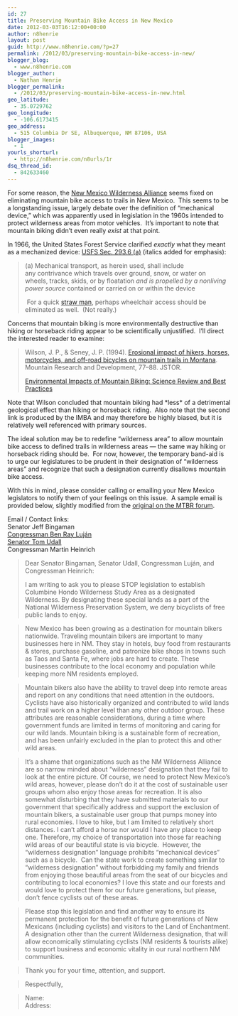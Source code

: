 ```yaml
---
id: 27
title: Preserving Mountain Bike Access in New Mexico
date: 2012-03-03T16:12:00+00:00
author: n8henrie
layout: post
guid: http://www.n8henrie.com/?p=27
permalink: /2012/03/preserving-mountain-bike-access-in-new/
blogger_blog:
  - www.n8henrie.com
blogger_author:
  - Nathan Henrie
blogger_permalink:
  - /2012/03/preserving-mountain-bike-access-in-new.html
geo_latitude:
  - 35.0729762
geo_longitude:
  - -106.6173415
geo_address:
  - 515 Columbia Dr SE, Albuquerque, NM 87106, USA
blogger_images:
  - 1
yourls_shorturl:
  - http://n8henrie.com/n8urls/1r
dsq_thread_id:
  - 842633460
---
```

For some reason, the <a href="http://www.nmwild.org/" target="_blank">New Mexico Wilderness Alliance</a> seems fixed on eliminating mountain bike access to trails in New Mexico.  This seems to be a longstanding issue, largely debate over the definition of &#8220;mechanical device,&#8221; which was apparently used in legislation in the 1960s intended to protect wilderness areas from motor vehicles.  It&#8217;s important to note that mountain biking didn&#8217;t even really _exist_ at that point.

In 1966, the United States Forest Service clarified _exactly_ what they meant as a mechanized device: <a href="http://www.wilderness.net/nwps/documents/fs/fs_wilderness_regulations.pdf" target="_blank">USFS Sec. 293.6 (a)</a> (italics added for emphasis):
  


> (a) Mechanical transport, as herein used, shall include any contrivance which travels over ground, snow, or water on wheels, tracks, skids, or by floatation _and is propelled by a nonliving power source_ contained or carried on or within the device</p>
 For a quick <a href="http://www.nizkor.org/features/fallacies/straw-man.html" target="_blank">straw man</a>, perhaps wheelchair access should be eliminated as well.  (Not really.)

Concerns that mountain biking is more environmentally destructive than hiking or horseback riding appear to be scientifically unjustified.  I&#8217;ll direct the interested reader to examine:
  


> Wilson, J. P., &#038; Seney, J. P. (1994). <a href="http://www.uvm.edu/~snrvtdc/trails/erosionalimpactofhikers.pdf" target="_blank">Erosional impact of hikers, horses, motorcycles, and off-road bicycles on mountain trails in Montana</a>. Mountain Research and Development, 77–88. JSTOR. </p>
> <a href="http://www.imba.com/resources/research/trail-science/environmental-impacts-mountain-biking-science-review-and-best-practices" target="_blank">Environmental Impacts of Mountain Biking: Science Review and Best Practices</a>

Note that Wilson concluded that mountain biking had \*less\* of a detrimental geological effect than hiking or horseback riding.  Also note that the second link is produced by the IMBA and may therefore be highly biased, but it is relatively well referenced with primary sources.

The ideal solution may be to redefine &#8220;wilderness area&#8221; to allow mountain bike access to defined trails in wilderness areas &#8212; the same way hiking or horseback riding should be.  For now, however, the temporary band-aid is to urge our legislatures to be prudent in their designation of &#8220;wilderness areas&#8221; and recognize that such a designation currently disallows mountain bike access.

With this in mind, please consider calling or emailing your New Mexico legislators to notify them of your feelings on this issue.  A sample email is provided below, slightly modified from the <a href="http://forums.mtbr.com/new-mexico/columbine-hondo-permanent-trail-closures-moving-forward-771968.html" target="_blank">original on the MTBR forum</a>.

Email / Contact links:  
Senator Jeff Bingaman  
<a href="https://forms.house.gov/lujan/webforms/issue_subscribe.htm" target="_blank" class="broken_link">Congressman Ben Ray Luján</a>  
<a href="http://www.tomudall.senate.gov/?p=contact" target="_blank">Senator Tom Udall</a>  
Congressman Martin Heinrich

> Dear Senator Bingaman, Senator Udall, Congressman Luján, and Congressman Heinrich: </p>
> I am writing to ask you to please STOP legislation to establish Columbine Hondo Wilderness Study Area as a designated Wilderness. By designating these special lands as a part of the National Wilderness Preservation System, we deny bicyclists of free public lands to enjoy. 

> New Mexico has been growing as a destination for mountain bikers nationwide. Traveling mountain bikers are important to many businesses here in NM. They stay in hotels, buy food from restaurants &#038; stores, purchase gasoline, and patronize bike shops in towns such as Taos and Santa Fe, where jobs are hard to create. These businesses contribute to the local economy and population while keeping more NM residents employed. 

> Mountain bikers also have the ability to travel deep into remote areas and report on any conditions that need attention in the outdoors. Cyclists have also historically organized and contributed to wild lands and trail work on a higher level than any other outdoor group. These attributes are reasonable considerations, during a time where government funds are limited in terms of monitoring and caring for our wild lands. Mountain biking is a sustainable form of recreation, and has been unfairly excluded in the plan to protect this and other wild areas. 

> It&#8217;s a shame that organizations such as the NM Wilderness Alliance are so narrow minded about &#8220;wilderness&#8221; designation that they fail to look at the entire picture. Of course, we need to protect New Mexico’s wild areas, however, please don&#8217;t do it at the cost of sustainable user groups whom also enjoy those areas for recreation. It is also somewhat disturbing that they have submitted materials to our government that specifically address and support the exclusion of mountain bikers, a sustainable user group that pumps money into rural economies. I love to hike, but I am limited to relatively short distances. I can&#8217;t afford a horse nor would I have any place to keep one. Therefore, my choice of transportation into those far reaching wild areas of our beautiful state is via bicycle.  However, the &#8220;wilderness designation&#8221; language prohibits &#8220;mechanical devices&#8221; such as a bicycle.  Can the state work to create something similar to &#8220;wilderness designation&#8221; without forbidding my family and friends from enjoying those beautiful areas from the seat of our bicycles and contributing to local economies? I love this state and our forests and would love to protect them for our future generations, but please, don&#8217;t fence cyclists out of these areas. 

> Please stop this legislation and find another way to ensure its permanent protection for the benefit of future generations of New Mexicans (including cyclists) and visitors to the Land of Enchantment. A designation other than the current Wilderness designation, that will allow economically stimulating cyclists (NM residents &#038; tourists alike) to support business and economic vitality in our rural northern NM communities. 

> Thank you for your time, attention, and support. 

> Respectfully, 

> Name:  
> Address:

<div>
</div>